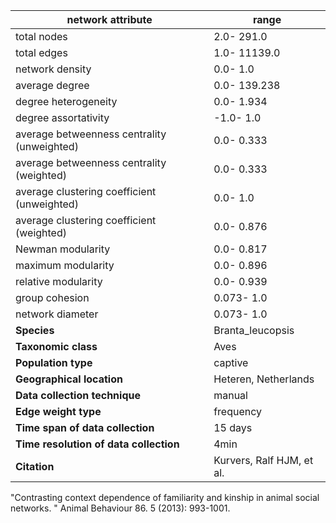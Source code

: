 network attribute|range
---|---
total nodes|2.0- 291.0
total edges|1.0- 11139.0
network density|0.0- 1.0
average degree|0.0- 139.238
degree heterogeneity|0.0- 1.934
degree assortativity|-1.0- 1.0
average betweenness centrality (unweighted)|0.0- 0.333
average betweenness centrality (weighted)|0.0- 0.333
average clustering coefficient (unweighted)|0.0- 1.0
average clustering coefficient (weighted)|0.0- 0.876
Newman modularity|0.0- 0.817
maximum modularity|0.0- 0.896
relative modularity|0.0- 0.939
group cohesion|0.073- 1.0
network diameter|0.073- 1.0
**Species**| Branta_leucopsis
**Taxonomic class**| Aves
**Population type**| captive
**Geographical location**| Heteren, Netherlands
**Data collection technique**| manual 
**Edge weight type**| frequency
**Time span of data collection**| 15 days
**Time resolution of data collection**| 4min
**Citation**| Kurvers, Ralf HJM, et al.
 "Contrasting context dependence of familiarity and kinship in animal social networks.
" Animal Behaviour 86.
5 (2013): 993-1001.
